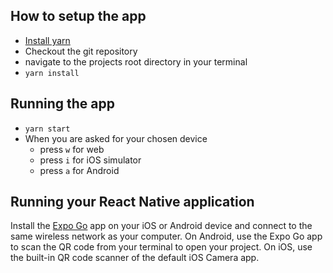 ## How to setup the app
- [Install yarn](https://classic.yarnpkg.com/lang/en/docs/install/#mac-stable)
- Checkout the git repository
- navigate to the projects root directory in your terminal
- `yarn install`

## Running the app
- `yarn start`
- When you are asked for your chosen device
  - press `w` for web
  - press `i` for iOS simulator
  - press `a` for Android

## Running your React Native application
Install the [Expo Go](https://expo.dev/client) app on your iOS or Android device and connect to the same wireless network as your computer. On Android, use the Expo Go app to scan the QR code from your terminal to open your project. On iOS, use the built-in QR code scanner of the default iOS Camera app.
